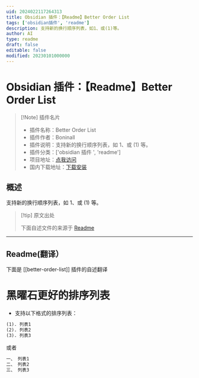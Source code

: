 ```yaml
---
uid: 2024022117264313
title: Obsidian 插件：【Readme】Better Order List
tags: ['obsidian插件', 'readme']
description: 支持新的换行顺序列表，如1、或(1)等。
author: AI
type: readme
draft: false
editable: false
modified: 20230101000000
---
```


# Obsidian 插件：【Readme】Better Order List

> [!Note] 插件名片
> - 插件名称：Better Order List
> - 插件作者：Boninall
> - 插件说明：支持新的换行顺序列表，如 1、或 (1) 等。
> - 插件分类：['obsidian 插件 ', 'readme']
> - 项目地址：[点我访问](https://github.com/quorafind/obsidian-better-order-list)
> - 国内下载地址：[下载安装](https://pkmer.cn/products/plugin/pluginMarket/?better-order-list)

## 概述

支持新的换行顺序列表，如 1、或 (1) 等。

> [!tip] 原文出处
>
>下面自述文件的来源于 [Readme](https://ghproxy.net/https://raw.githubusercontent.com/Quorafind/Obsidian-Better-Order-List/master/README.md)

---

## Readme(翻译）

下面是 [[better-order-list]] 插件的自述翻译

# 黑曜石更好的排序列表

- 支持以下格式的排序列表：

```markdown
(1). 列表1
(2). 列表2
(3). 列表3
```

或者

```markdown
一、 列表1
二、 列表2
三、 列表3
```